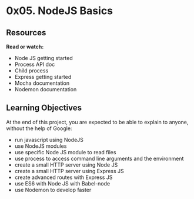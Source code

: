 # 0x05. NodeJS Basics

## Resources
**Read or watch:**

- Node JS getting started
- Process API doc
- Child process
- Express getting started
- Mocha documentation
- Nodemon documentation

## Learning Objectives
At the end of this project, you are expected to be able to explain to anyone, without the help of Google:  

- run javascript using NodeJS
- use NodeJS modules
- use specific Node JS module to read files
- use process to access command line arguments and the environment
- create a small HTTP server using Node JS
- create a small HTTP server using Express JS
- create advanced routes with Express JS
- use ES6 with Node JS with Babel-node
- use Nodemon to develop faster
